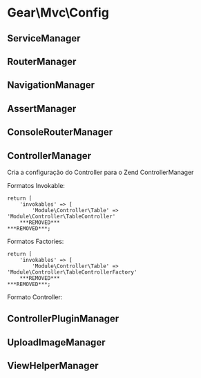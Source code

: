 # Gear\Mvc\Config


## ServiceManager

## RouterManager

## NavigationManager

## AssertManager

## ConsoleRouterManager

## ControllerManager

Cria a configuração do Controller para o Zend ControllerManager

Formatos Invokable:

```
return [
    'invokables' => [ 
        'Module\Controller\Table' =>  'Module\Controller\TableController'
    ***REMOVED***
***REMOVED***;
```


Formatos Factories:

```
return [
    'invokables' => [ 
        'Module\Controller\Table' => 'Module\Controller\TableControllerFactory'
    ***REMOVED***
***REMOVED***;
```
Formato Controller:

## ControllerPluginManager


## UploadImageManager


## ViewHelperManager